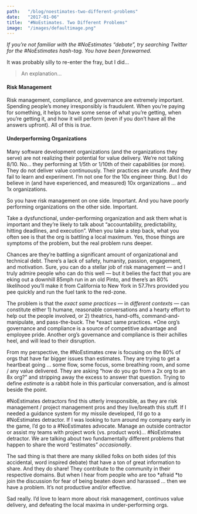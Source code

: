 ```yaml
---
path:	"/blog/noestimates-two-different-problems"
date:	"2017-01-06"
title:	"#NoEstimates. Two Different Problems"
image:	"/images/defaultimage.png"
---
```


*If you’re not familiar with the #NoEstimates “debate”, try searching Twitter for the #NoEstimates hash-tag. You have been forewarned.*

It was probably silly to re-enter the fray, but I did…


> [](https://twitter.com/johncutlefish/status/817462942186602497)An explanation…

#### Risk Management

Risk management, compliance, and governance are extremely important. Spending people’s money irresponsibly is fraudulent. When you’re paying for something, it helps to have some sense of what you’re getting, when you’re getting it, and how it will perform (even if you don’t have all the answers upfront). All of this is *true*.

#### Underperforming Organizations

Many software development organizations (and the organizations they serve) are not realizing their potential for value delivery. We’re not talking 8/10. No… they performing at 1/5th or 1/10th of their capabilities (or more). They do not deliver value continuously. Their practices are unsafe. And they fail to learn and experiment. I’m not one for the 10x engineer thing. But I do believe in (and have experienced, and measured) 10x organizations … and 1x organizations.

So you have risk management on one side. Important. And you have poorly performing organizations on the other side. Important.

Take a dysfunctional, under-performing organization and ask them what is important and they’re likely to talk about “accountability, predictability, hitting deadlines, and execution”. When you take a step back, what you often see is that the org is battling a local maximum. Yes, those things are symptoms of the problem, but the real problem runs deeper.

Chances are they’re battling a significant amount of organizational and technical debt. There’s a lack of safety, humanity, passion, engagement, and motivation. Sure, you can do a stellar job of risk management — and I truly admire people who can do this well — but it belies the fact that you are eking out a downhill 85mph run in an old Pinto, and there’s an 80% likelihood you’ll make it from California to New York in 57.7hrs provided you pee quickly and run the fuel tank to the red-zone.

The problem is that the *exact same practices* — in *different contexts* — can constitute either 1) humane, reasonable conversations and a hearty effort to help out the people involved, or 2) theatrics, hand-offs, command-and-manipulate, and pass-the-buck. The *exact same practices. *One org’s governance and compliance is a source of competitive advantage and employee pride. Another org’s governance and compliance is their achilles heel, and will lead to their disruption.

From my perspective, the #NoEstimates crew is focusing on the 80% of orgs that have far bigger issues than estimates. They are trying to get a heartbeat going … some flow, some focus, some breathing room, and some / any value delivered. They are asking “how do you go from a 2x org to an 8x org?” and stripping away the excess to answer that question. Trying to define *estimate* is a rabbit hole in this particular conversation, and is almost beside the point.

#NoEstimates detractors find this utterly irresponsible, as they are risk management / project management pros and they live/breath this stuff. If I needed a guidance system for my missile developed, I’d go to a #NoEstimates detractor. If I was looking to turn around my company early in the game, I’d go to a #NoEstimates advocate. Manage an outside contractor or assist my teams with project work (vs. product work)… #NoEstimates detractor. We are talking about two fundamentally different problems that happen to share the word “estimates” *occasionally*.

The sad thing is that there are many skilled folks on both sides (of this accidental, word inspired debate) that have a ton of great information to share. And they do share! They contribute to the community in their respective domains. But when I hear from people who are too *afraid *to join the discussion for fear of being beaten down and harassed … then we have a problem. It’s not productive and/or effective.

Sad really. I’d love to learn more about risk management, continuos value delivery, and defeating the local maxima in under-performing orgs.

